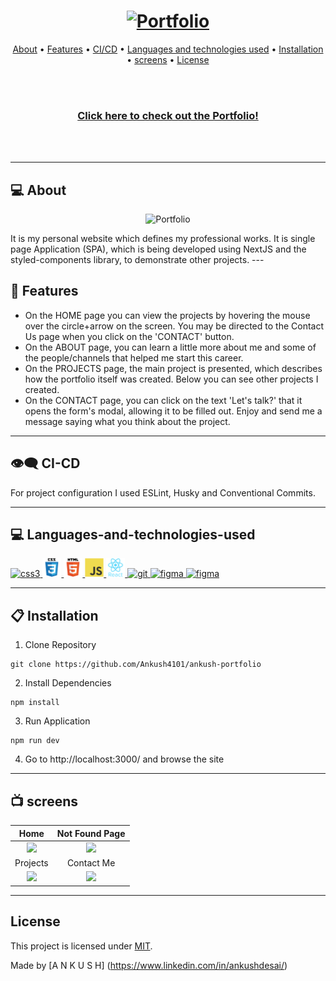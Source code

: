 
<h1 align='center'><a href="https://ankush-desai-portfolio.vercel.app/" target="_blank" rel="noopener noreferrer" title="Veja o Portfolio"><img src="https://i.postimg.cc/FKTg7cLc/PORTFOLIO-4.png" alt="Portfolio" width="800" height=""/></a></h1>

<p align="center">
 <a href="#-About">About</a> •
 <a href="#-Features">Features</a> •
 <a href="#-ci-cd">CI/CD</a> • 
 <a href="#-Languages-and-technologies-used">
Languages and technologies used</a> • 
 <a href="#-installation">Installation</a> • 
 <a href="#-screens">screens</a> • 
 <a href="#License">License</a>
</p>
<br>
<br>

<h3 align="center"><a href="https://ankush-desai-portfolio.vercel.app/" target="_blank" rel="noopener noreferrer">Click here to check out the Portfolio!</a></h3><br>
<br>

---

## 💻 About

<p align="center">
<img src="https://i.postimg.cc/7P92QnYP/Screenshot-2024-09-12-at-6-12-55-PM.png" alt="Portfolio" width="700" height=""/>
</p>
It is my personal website which defines my professional works. It is single page Application (SPA), which is being developed using NextJS and the styled-components library, to demonstrate other projects.
---
 
## 🧠 Features

- On the HOME page you can view the projects by hovering the mouse over the circle+arrow on the screen. You may be directed to the Contact Us page when you click on the 'CONTACT' button.
- On the ABOUT page, you can learn a little more about me and some of the people/channels that helped me start this career.
- On the PROJECTS page, the main project is presented, which describes how the portfolio itself was created. Below you can see other projects I created.
- On the CONTACT page, you can click on the text 'Let's talk?' that it opens the form's modal, allowing it to be filled out. Enjoy and send me a message saying what you think about the project.

---

## 👁‍🗨 CI-CD

For project configuration I used ESLint, Husky and Conventional Commits.

---

## 💻 Languages-and-technologies-used
<p align="left"> <a href="#" target="_blank"> <img src="https://miro.medium.com/max/318/1*p1TndLk3UsGPBsM7qHPZIw.png" alt="css3" width="30" height="30"/> </a> <a href="https://www.w3schools.com/css/" target="_blank"> <img src="https://raw.githubusercontent.com/devicons/devicon/master/icons/css3/css3-original-wordmark.svg" alt="css3" width="30" height="30"/> </a> <a href="https://www.w3.org/html/" target="_blank"> <img src="https://raw.githubusercontent.com/devicons/devicon/master/icons/html5/html5-original-wordmark.svg" alt="html5" width="30" height="30"/> </a> <a href="https://developer.mozilla.org/en-US/docs/Web/JavaScript" target="_blank"> <img src="https://raw.githubusercontent.com/devicons/devicon/master/icons/javascript/javascript-original.svg" alt="javascript" width="30" height="30"/> </a> <a href="https://reactjs.org/" target="_blank"> <img src="https://raw.githubusercontent.com/devicons/devicon/master/icons/react/react-original-wordmark.svg" alt="react" width="30" height="30"/> </a> <a href="https://git-scm.com/" target="_blank"> <img src="https://www.vectorlogo.zone/logos/git-scm/git-scm-icon.svg" alt="git" width="30" height="30"/> </a> <a href="https://nextjs.org/" target="_blank"> <img src="https://raw.githubusercontent.com/samfromaway/samfromaway/master/.github/images/nextjs.png" alt="figma" width="30" height="30"/> </a> <a href="https://www.figma.com/" target="_blank"> <img src="https://www.vectorlogo.zone/logos/figma/figma-icon.svg" alt="figma" width="30" height="30"/> </a> </p>

---

## 📋 Installation

1. Clone Repository
```
git clone https://github.com/Ankush4101/ankush-portfolio
```

2. Install Dependencies
```
npm install
```

3. Run Application
```
npm run dev
```

4. Go to http://localhost:3000/ and browse the site


---

## 📺 screens

| Home             |  Not Found Page |
:-------------------------:|:-------------------------:
![](https://i.postimg.cc/7P92QnYP/Screenshot-2024-09-12-at-6-12-55-PM.png)   |  ![](https://i.postimg.cc/zG2mdM4w/error404.png)
| Projects             |  Contact Me |
![](https://i.postimg.cc/7YDybSgz/project.png)  |  ![](https://i.postimg.cc/Pf1jtS8h/contact.png)

---

## License

This project is licensed under [MIT](./LICENSE).

Made by [A N K U S H] (https://www.linkedin.com/in/ankushdesai/)